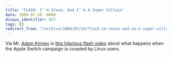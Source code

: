 ```yaml
---
title: 'FLASH: I''m Steve, And I''m A Super Villain'
date: 2004-07-26 -0800
disqus_identifier: 857
tags: []
redirect_from: "/archive/2004/07/25/flash-im-steve-and-im-a-super-villain.aspx/"
---
```


Via Mr. [Adam Kinney](http://www.adamkinney.com/) is [this hilarious
flash video](http://trunks.secondfoundation.org/files/linux.swf) about
what happens when the Apple Switch campaign is coopted by Linux users.

